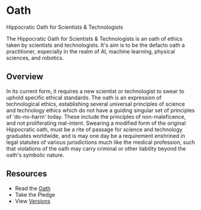 # Oath

Hippocratic Oath for Scientists &amp; Technologists

The Hippocratic Oath for Scientists &amp; Technologists is an oath of ethics taken by scientists and technologists. It's aim is to be the defacto oath a practitioner, especially in the realm of AI, machine learning, physical sciences, and robotics. 

## Overview

In its current form, it requires a new scientist or technologist to swear to uphold specific ethical standards. The oath is an expression of technological ethics, establishing several universal principles of science and technology ethics which do not have a guiding singular set of principles of 'do-no-harm' today. These include the principles of non-maleficence, and not proliferating mal-intent. Swearing a modified form of the original Hippocratic oath, must be a rite of passage for science and technology graduates worldwide, and is may one day be a requirement enshrined in legal statutes of various jurisdictions much like the medical profession, such that violations of the oath may carry criminal or other liability beyond the oath's symbolic nature.

## Resources

* Read the [Oath](Oath.md)
* Take the Pledge
* View [Versions](Changelog.md)
